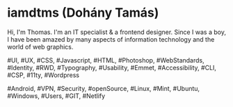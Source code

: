 # iamdtms (Dohány Tamás)

Hi, I'm Thomas. I'm an IT specialist & a frontend designer. Since I was a boy, I have been amazed by many aspects of information technology and the world of web graphics.

#UI, #UX, #CSS, #Javascript, #HTML, #Photoshop, #WebStandards, #Identity, #RWD, #Typography, #Usability, #Emmet, #Accessibility, #CLI, #CSP, #11ty, #Wordpress

#Android, #VPN, #Security, #openSource, #Linux, #Mint, #Ubuntu, #Windows, #Users, #GIT, #Netlify
